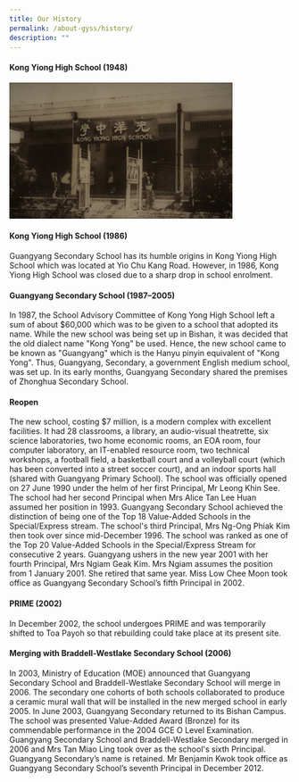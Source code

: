 ```yaml
---
title: Our History
permalink: /about-gyss/history/
description: ""
---
```

#### Kong Yiong High School (1948)

<img src="/images/Homepage/1948%20GYSS.jpg" style="width:400px;"/>


#### Kong Yiong High School (1986)

Guangyang Secondary School has its humble origins in Kong Yiong High School which was located at Yio Chu Kang Road. However, in 1986, Kong Yiong High School was closed due to a sharp drop in school enrolment.


#### Guangyang Secondary School (1987–2005)

In 1987, the School Advisory Committee of Kong Yong High School left a sum of about $60,000 which was to be given to a school that adopted its name. While the new school was being set up in Bishan, it was decided that the old dialect name "Kong Yong" be used. Hence, the new school came to be known as "Guangyang" which is the Hanyu pinyin equivalent of "Kong Yong". Thus, Guangyang, Secondary, a government English medium school, was set up. In its early months, Guangyang Secondary shared the premises of Zhonghua Secondary School.

#### Reopen

The new school, costing $7 million, is a modern complex with excellent facilities. It had 28 classrooms, a library, an audio-visual theatrette, six science laboratories, two home economic rooms, an EOA room, four computer laboratory, an IT-enabled resource room, two technical workshops, a football field, a basketball court and a volleyball court (which has been converted into a street soccer court), and an indoor sports hall (shared with Guangyang Primary School). The school was officially opened on 27 June 1990 under the helm of her first Principal, Mr Leong Khin See. The school had her second Principal when Mrs Alice Tan Lee Huan assumed her position in 1993. Guangyang Secondary School achieved the distinction of being one of the Top 18 Value-Added Schools in the Special/Express stream. The school's third Principal, Mrs Ng-Ong Phiak Kim then took over since mid-December 1996. The school was ranked as one of the Top 20 Value-Added Schools in the Special/Express Stream for consecutive 2 years. Guangyang ushers in the new year 2001 with her fourth Principal, Mrs Ngiam Geak Kim. Mrs Ngiam assumes the position from 1 January 2001. She retired that same year. Miss Low Chee Moon took office as Guangyang Secondary School’s fifth Principal in 2002.

#### PRIME (2002)

In December 2002, the school undergoes PRIME and was temporarily shifted to Toa Payoh so that rebuilding could take place at its present site.

#### Merging with Braddell-Westlake Secondary School (2006)

In 2003, Ministry of Education (MOE) announced that Guangyang Secondary School and Braddell-Westlake Secondary School will merge in 2006. The secondary one cohorts of both schools collaborated to produce a ceramic mural wall that will be installed in the new merged school in early 2005. In June 2003, Guangyang Secondary returned to its Bishan Campus. The school was presented Value-Added Award (Bronze) for its commendable performance in the 2004 GCE O Level Examination. Guangyang Secondary School and Braddell-Westlake Secondary merged in 2006 and Mrs Tan Miao Ling took over as the school's sixth Principal. Guangyang Secondary’s name is retained. Mr Benjamin Kwok took office as Guangyang Secondary School’s seventh Principal in December 2012.